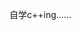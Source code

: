 自学c++ing……

<!---
naughtyjinglecat/naughtyjinglecat is a ✨ special ✨ repository because its `README.md` (this file) appears on your GitHub profile.
You can click the Preview link to take a look at your changes.
--->
